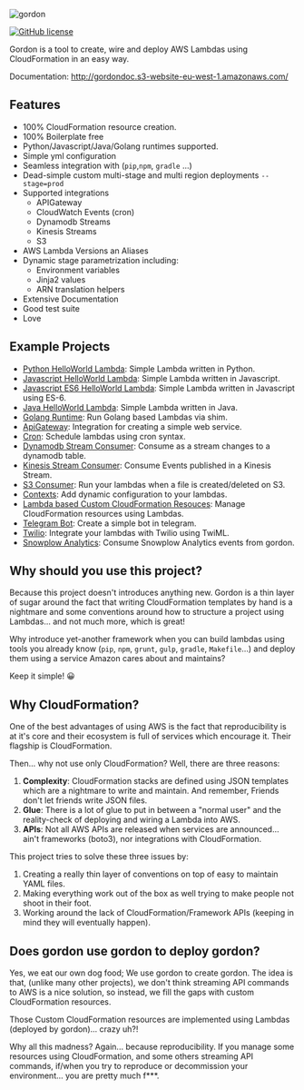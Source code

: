 ![gordon](http://gordondoc.s3-website-eu-west-1.amazonaws.com/_static/logo_text.svg)

[![GitHub license](https://img.shields.io/badge/license-BSD-blue.svg)](COPYING)

Gordon is a tool to create, wire and deploy AWS Lambdas using CloudFormation in an easy way.

Documentation: http://gordondoc.s3-website-eu-west-1.amazonaws.com/

Features
---------
* 100% CloudFormation resource creation.
* 100% Boilerplate free
* Python/Javascript/Java/Golang runtimes supported.
* Simple yml configuration
* Seamless integration with (``pip``,``npm``, ``gradle`` ...)
* Dead-simple custom multi-stage and multi region deployments ``--stage=prod``
* Supported integrations
  * APIGateway  
  * CloudWatch Events (cron)
  * Dynamodb Streams
  * Kinesis Streams
  * S3
* AWS Lambda Versions an Aliases
* Dynamic stage parametrization including:
  * Environment variables
  * Jinja2 values
  * ARN translation helpers
* Extensive Documentation
* Good test suite
* Love


Example Projects
------------------
* [Python HelloWorld Lambda](https://github.com/jorgebastida/gordon/tree/master/examples/modulepython): Simple Lambda written in Python.
* [Javascript HelloWorld Lambda](https://github.com/jorgebastida/gordon/tree/master/examples/modulejs): Simple Lambda written in Javascript.
* [Javascript ES6 HelloWorld Lambda](https://github.com/jorgebastida/gordon/tree/master/examples/simplejs-es6): Simple Lambda written in Javascript using ES-6.
* [Java HelloWorld Lambda](https://github.com/jorgebastida/gordon/tree/master/examples/simplejava): Simple Lambda written in Java.
* [Golang Runtime](https://github.com/jorgebastida/gordon/tree/master/examples/go): Run Golang based Lambdas via shim.
* [ApiGateway](https://github.com/jorgebastida/gordon/tree/master/examples/apigateway): Integration for creating a simple web service.
* [Cron](https://github.com/jorgebastida/gordon/tree/master/examples/cron): Schedule lambdas using cron syntax.
* [Dynamodb Stream Consumer](https://github.com/jorgebastida/gordon/tree/master/examples/dynamodbpython): Consume as a stream changes to a dynamodb table.
* [Kinesis Stream Consumer](https://github.com/jorgebastida/gordon/tree/master/examples/kinesispython): Consume Events published in a Kinesis Stream.
* [S3 Consumer](https://github.com/jorgebastida/gordon/tree/master/examples/s3): Run your lambdas when a file is created/deleted on S3.
* [Contexts](https://github.com/jorgebastida/gordon/tree/master/examples/contexts): Add dynamic configuration to your lambdas.
* [Lambda based Custom CloudFormation Resouces](https://github.com/jorgebastida/gordon/tree/master/examples/cloudformation-custom-resources): Manage CloudFormation resources using Lambdas.
* [Telegram Bot](https://github.com/jorgebastida/gordon/tree/master/examples/telegram): Create a simple bot in telegram.
* [Twilio](https://github.com/jorgebastida/gordon/tree/master/examples/twilio): Integrate your lambdas with Twilio using TwiML.
* [Snowplow Analytics](https://github.com/jorgebastida/gordon/tree/master/examples/snowplow): Consume Snowplow Analytics events from gordon.


Why should you use this project?
-----------------------------------

Because this project doesn't introduces anything new. Gordon is a thin layer of sugar around the fact that writing CloudFormation templates by hand is a nightmare and some conventions around how to structure a project using Lambdas... and not much more, which is great!

Why introduce yet-another framework when you can build lambdas using tools you already know (``pip``, ``npm``, ``grunt``, ``gulp``, ``gradle``, ``Makefile``...) and deploy them using a service Amazon cares about and maintains?

Keep it simple! 😀


Why CloudFormation?
-----------------------
One of the best advantages of using AWS is the fact that reproducibility is at it's core and their ecosystem is full of services which encourage it. Their flagship is CloudFormation.

Then... why not use only CloudFormation? Well, there are three reasons:

1. **Complexity**: CloudFormation stacks are defined using JSON templates which are a nightmare to write and maintain. And remember, Friends don't let friends write JSON files.
2. **Glue**: There is a lot of glue to put in between a "normal user" and the reality-check of deploying and wiring a Lambda into AWS.
3. **APIs**: Not all AWS APIs are released when services are announced... ain't frameworks (boto3), nor integrations with CloudFormation.

This project tries to solve these three issues by:

1. Creating a really thin layer of conventions on top of easy to maintain YAML files.
2. Making everything work out of the box as well trying to make people not shoot in their foot.
3. Working around the lack of CloudFormation/Framework APIs (keeping in mind they will eventually happen).


Does gordon use gordon to deploy gordon?
-----------------------------------------
Yes, we eat our own dog food; We use gordon to create gordon. The idea is that, (unlike many other projects), we don't think streaming API commands to AWS is a nice solution, so instead, we fill the gaps with custom CloudFormation resources.

Those Custom CloudFormation resources are implemented using Lambdas (deployed by gordon)... crazy uh?!

Why all this madness? Again... because reproducibility. If you manage some resources using CloudFormation, and some others streaming API commands, if/when you try to reproduce or decommission your environment... you are pretty much f\*\*\*.
